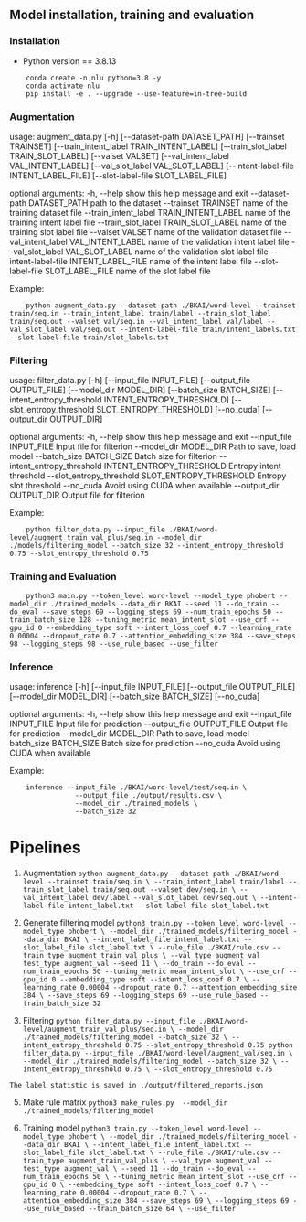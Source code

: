 ## Model installation, training and evaluation

### Installation
- Python version == 3.8.13

```
    conda create -n nlu python=3.8 -y
    conda activate nlu
    pip install -e . --upgrade --use-feature=in-tree-build
```

### Augmentation
usage: augment_data.py [-h] [--dataset-path DATASET_PATH]
                       [--trainset TRAINSET]
                       [--train_intent_label TRAIN_INTENT_LABEL]
                       [--train_slot_label TRAIN_SLOT_LABEL]
                       [--valset VALSET]
                       [--val_intent_label VAL_INTENT_LABEL]
                       [--val_slot_label VAL_SLOT_LABEL]
                       [--intent-label-file INTENT_LABEL_FILE]
                       [--slot-label-file SLOT_LABEL_FILE]

optional arguments:
  -h, --help            show this help message and exit
  --dataset-path DATASET_PATH
                        path to the dataset
  --trainset TRAINSET   name of the training dataset file
  --train_intent_label TRAIN_INTENT_LABEL
                        name of the training intent label file
  --train_slot_label TRAIN_SLOT_LABEL
                        name of the training slot label file
  --valset VALSET       name of the validation dataset file
  --val_intent_label VAL_INTENT_LABEL
                        name of the validation intent label file
  --val_slot_label VAL_SLOT_LABEL
                        name of the validation slot label file
  --intent-label-file INTENT_LABEL_FILE
                        name of the intent label file
  --slot-label-file SLOT_LABEL_FILE
                        name of the slot label file

Example:               
```
    python augment_data.py --dataset-path ./BKAI/word-level --trainset train/seq.in --train_intent_label train/label --train_slot_label train/seq.out --valset val/seq.in --val_intent_label val/label --val_slot_label val/seq.out --intent-label-file train/intent_labels.txt --slot-label-file train/slot_labels.txt
```
### Filtering
usage: filter_data.py [-h] [--input_file INPUT_FILE] [--output_file OUTPUT_FILE]
                      [--model_dir MODEL_DIR] [--batch_size BATCH_SIZE]
                      [--intent_entropy_threshold INTENT_ENTROPY_THRESHOLD]
                      [--slot_entropy_threshold SLOT_ENTROPY_THRESHOLD] [--no_cuda]
                      [--output_dir OUTPUT_DIR]

optional arguments:
  -h, --help            show this help message and exit
  --input_file INPUT_FILE
                        Input file for filterion
  --model_dir MODEL_DIR
                        Path to save, load model
  --batch_size BATCH_SIZE
                        Batch size for filterion
  --intent_entropy_threshold INTENT_ENTROPY_THRESHOLD
                        Entropy intent threshold
  --slot_entropy_threshold SLOT_ENTROPY_THRESHOLD
                        Entropy slot threshold
  --no_cuda             Avoid using CUDA when available
  --output_dir OUTPUT_DIR
                        Output file for filterion

Example:
```
    python filter_data.py --input_file ./BKAI/word-level/augment_train_val_plus/seq.in --model_dir ./models/filtering_model --batch_size 32 --intent_entropy_threshold 0.75 --slot_entropy_threshold 0.75
```

### Training and Evaluation
```
    python3 main.py --token_level word-level --model_type phobert --model_dir ./trained_models --data_dir BKAI --seed 11 --do_train --do_eval --save_steps 69 --logging_steps 69 --num_train_epochs 50 --train_batch_size 128 --tuning_metric mean_intent_slot --use_crf --gpu_id 0 --embedding_type soft --intent_loss_coef 0.7 --learning_rate 0.00004 --dropout_rate 0.7 --attention_embedding_size 384 --save_steps 98 --logging_steps 98 --use_rule_based --use_filter
```


### Inference
usage: inference [-h] [--input_file INPUT_FILE]
                 [--output_file OUTPUT_FILE]
                 [--model_dir MODEL_DIR]
                 [--batch_size BATCH_SIZE] [--no_cuda]

optional arguments:
  -h, --help            show this help message and exit
  --input_file INPUT_FILE
                        Input file for prediction
  --output_file OUTPUT_FILE
                        Output file for prediction
  --model_dir MODEL_DIR
                        Path to save, load model
  --batch_size BATCH_SIZE
                        Batch size for prediction
  --no_cuda             Avoid using CUDA when available

Example:
```
    inference --input_file ./BKAI/word-level/test/seq.in \
                --output_file ./output/results.csv \
                --model_dir ./trained_models \
                --batch_size 32
```

# Pipelines
   1. Augmentation
    ```
        python augment_data.py --dataset-path ./BKAI/word-level --trainset train/seq.in \
        --train_intent_label train/label --train_slot_label train/seq.out --valset dev/seq.in \
        --val_intent_label dev/label --val_slot_label dev/seq.out \
        --intent-label-file intent_label.txt --slot-label-file slot_label.txt
    ```

   2. Generate filtering model
    ```
        python3 train.py --token_level word-level --model_type phobert \
        --model_dir ./trained_models/filtering_model --data_dir BKAI \
        --intent_label_file intent_label.txt --slot_label_file slot_label.txt \
        --rule_file ./BKAI/rule.csv --train_type augment_train_val_plus \
        --val_type augment_val test_type augment_val --seed 11 \
        --do_train --do_eval --num_train_epochs 50 --tuning_metric mean_intent_slot \
        --use_crf --gpu_id 0 --embedding_type soft --intent_loss_coef 0.7 \
        --learning_rate 0.00004 --dropout_rate 0.7 --attention_embedding_size 384 \
        --save_steps 69 --logging_steps 69 --use_rule_based --train_batch_size 32
    ```
   4. Filtering
    ```
        python filter_data.py --input_file ./BKAI/word-level/augment_train_val_plus/seq.in \
        --model_dir ./trained_models/filtering_model --batch_size 32 \
        --intent_entropy_threshold 0.75 --slot_entropy_threshold 0.75
        python filter_data.py --input_file ./BKAI/word-level/augment_val/seq.in \
        --model_dir ./trained_models/filtering_model --batch_size 32 \
        --intent_entropy_threshold 0.75 \
        --slot_entropy_threshold 0.75
    ```

    The label statistic is saved in ./output/filtered_reports.json

   5.  Make rule matrix
    ```
        python3 make_rules.py  --model_dir ./trained_models/filtering_model
    ```

   6.  Training model
    ```
        python3 train.py --token_level word-level --model_type phobert \
        --model_dir ./trained_models/filtering_model --data_dir BKAI \
        --intent_label_file intent_label.txt --slot_label_file slot_label.txt \
        --rule_file ./BKAI/rule.csv --train_type augment_train_val_plus \
        --val_type augment_val --test_type augment_val \
        --seed 11 --do_train --do_eval --num_train_epochs 50 \
        --tuning_metric mean_intent_slot --use_crf --gpu_id 0 \
        --embedding_type soft --intent_loss_coef 0.7 \
        --learning_rate 0.00004 --dropout_rate 0.7 \
        --attention_embedding_size 384 --save_steps 69 \
        --logging_steps 69 --use_rule_based --train_batch_size 64 \
        --use_filter
    ```